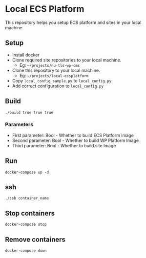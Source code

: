 # Local ECS Platform
This repository helps you setup ECS platform and sites in your local machine.

## Setup
 - Install docker
 - Clone required site repositories to your local machine.
   - Eg: `~/projects/nu-tls-wp-cms`
 - Clone this repository to your local machine.
   - Eg: `~/projects/local-ecsplatform`
 - Copy `local_config_sample.py` to `local_config.py`
 - Add correct configuration to `local_config.py`

## Build
`./build true true true`
### Parameters
 - First parameter: Bool - Whether to build ECS Platform Image
 - Second parameter: Bool - Whether to build WP Platform Image
 - Third parameter: Bool - Whether to build site Image

## Run
`docker-compose up -d`

## ssh
`./ssh container_name`

## Stop containers
`docker-compose stop`

## Remove containers
`docker-compose down`
